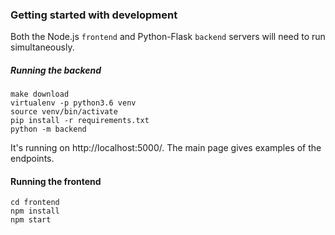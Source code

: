 ### Getting started with development

Both the Node.js `frontend` and Python-Flask `backend` servers will need to run simultaneously.

##### Running the backend

```
make download
virtualenv -p python3.6 venv
source venv/bin/activate
pip install -r requirements.txt
python -m backend
```

It's running on http://localhost:5000/. The main page gives examples of the endpoints.

#### Running the frontend

```
cd frontend
npm install
npm start
```
